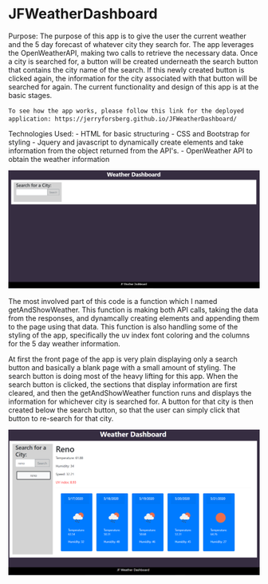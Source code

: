 # JFWeatherDashboard
Purpose:
    The purpose of this app is to give the user the current weather and the 5 day forecast of whatever city they search for. The app leverages the OpenWeatherAPI, making two calls to retrieve the necessary data. Once a city is searched for, a button will be created underneath the search button that contains the city name of the search. If this newly created button is clicked again, the information for the city associated with that button will be searched for again. The current functionality and design of this app is at the basic stages. 
    
    To see how the app works, please follow this link for the deployed application: https://jerryforsberg.github.io/JFWeatherDashboard/

Technologies Used: 
    - HTML for basic structuring 
    - CSS and Bootstrap for styling 
    - Jquery and javascript to dynamically create elements and take information from the object returned from the API's.
    - OpenWeather API to obtain the weather information 
    
    

![blank dashboard](https://github.com/JerryForsberg/JFWeatherDashboard/blob/master/weather%20dashboard.PNG)



The most involved part of this code is a function which I named getAndShowWeather. This function is making both API calls, taking the data from the responses, and dynamcally creating elements and appending them to the page using that data. This function is also handling some of the styling of the app, specifically the uv index font coloring and the columns for the 5 day weather information. 

At first the front page of the app is very plain displaying only a search button and basically a blank page with a small amount of styling. The search button is doing most of the heavy lifting for this app. When the search button is clicked, the sections that display information are first cleared, and then the getAndShowWeather function runs and displays the information for whichever city is searched for. A button for that city is then created below the search button, so that the user can simply click that button to re-search for that city. 



![search](https://github.com/JerryForsberg/JFWeatherDashboard/blob/master/wd-2.PNG)
